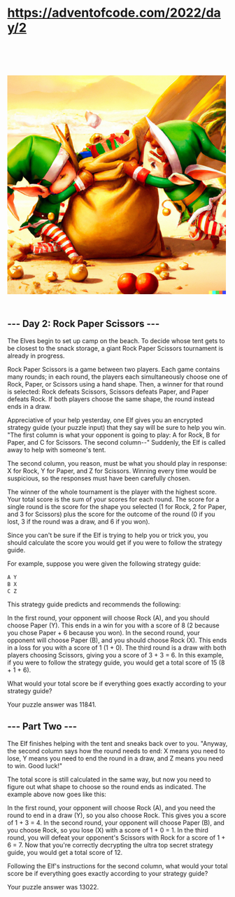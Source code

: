 # https://adventofcode.com/2022/day/2

<div align="center">
    <div style="display: flex; align-items: flex-start;">
        <h1 style="text-align: center;">
            <br>
        <img src="day03.png" width="500" alt="satisfaction-survey">
            <br>
        </h1>
    </div>
</div>

## --- Day 2: Rock Paper Scissors ---

The Elves begin to set up camp on the beach. To decide whose tent gets to be closest to the snack storage, a giant Rock
Paper Scissors tournament is already in progress.

Rock Paper Scissors is a game between two players. Each game contains many rounds; in each round, the players each
simultaneously choose one of Rock, Paper, or Scissors using a hand shape. Then, a winner for that round is selected:
Rock defeats Scissors, Scissors defeats Paper, and Paper defeats Rock. If both players choose the same shape, the round
instead ends in a draw.

Appreciative of your help yesterday, one Elf gives you an encrypted strategy guide (your puzzle input) that they say
will be sure to help you win. "The first column is what your opponent is going to play: A for Rock, B for Paper, and C
for Scissors. The second column--" Suddenly, the Elf is called away to help with someone's tent.

The second column, you reason, must be what you should play in response: X for Rock, Y for Paper, and Z for Scissors.
Winning every time would be suspicious, so the responses must have been carefully chosen.

The winner of the whole tournament is the player with the highest score. Your total score is the sum of your scores for
each round. The score for a single round is the score for the shape you selected (1 for Rock, 2 for Paper, and 3 for
Scissors) plus the score for the outcome of the round (0 if you lost, 3 if the round was a draw, and 6 if you won).

Since you can't be sure if the Elf is trying to help you or trick you, you should calculate the score you would get if
you were to follow the strategy guide.

For example, suppose you were given the following strategy guide:

```
A Y
B X
C Z
```

This strategy guide predicts and recommends the following:

In the first round, your opponent will choose Rock (A), and you should choose Paper (Y).
This ends in a win for you with a score of 8 (2 because you chose Paper + 6 because you won).
In the second round, your opponent will choose Paper (B), and you should choose Rock (X).
This ends in a loss for you with a score of 1 (1 + 0).
The third round is a draw with both players choosing Scissors, giving you a score of 3 + 3 = 6.
In this example, if you were to follow the strategy guide, you would get a total score of 15 (8 + 1 + 6).

What would your total score be if everything goes exactly according to your strategy guide?

Your puzzle answer was 11841.

## --- Part Two ---

The Elf finishes helping with the tent and sneaks back over to you. "Anyway, the second column says how the round needs
to end: X means you need to lose, Y means you need to end the round in a draw, and Z means you need to win. Good luck!"

The total score is still calculated in the same way, but now you need to figure out what shape to choose so the round
ends as indicated. The example above now goes like this:

In the first round, your opponent will choose Rock (A), and you need the round to end in a draw (Y), so you also choose
Rock.
This gives you a score of 1 + 3 = 4.
In the second round, your opponent will choose Paper (B), and you choose Rock, so you lose (X) with a score of 1 + 0 =
1.
In the third round, you will defeat your opponent's Scissors with Rock for a score of 1 + 6 = 7.
Now that you're correctly decrypting the ultra top secret strategy guide, you would get a total score of 12.

Following the Elf's instructions for the second column, what would your total score be if everything goes exactly
according to your strategy guide?

Your puzzle answer was 13022.